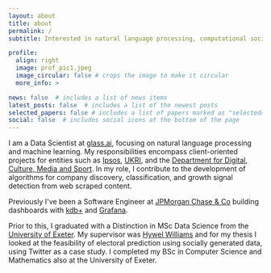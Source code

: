 ```yaml
---
layout: about
title: about
permalink: /
subtitle: Interested in natural language processing, computational social science, and extreme politics and misinformation on social networks.

profile:
  align: right
  image: prof_pic1.jpeg
  image_circular: false # crops the image to make it circular
  more_info: >

news: false  # includes a list of news items
latest_posts: false  # includes a list of the newest posts
selected_papers: false # includes a list of papers marked as "selected={true}"
social: false  # includes social icons at the bottom of the page
---
```


I am a Data Scientist at [glass.ai](http://glass.ai), focusing on natural language processing and machine learning. My responsibilities encompass client-oriented projects for entities such as [Ipsos](https://www.ipsos.com/en-uk), [UKRI](https://www.ukri.org/), and the [Department for Digital, Culture, Media and Sport](https://www.gov.uk/government/organisations/department-for-digital-culture-media-sport). In my role, I contribute to the development of algorithms for company discovery, classification, and growth signal detection from web scraped content.

Previously I've been a Software Engineer at [JPMorgan Chase & Co](https://www.jpmorgan.com/) building dashboards with [kdb+](https://code.kx.com/q/) and [Grafana](https://grafana.com/).

Prior to this, I graduated with a Distinction in MSc Data Science from the [University of Exeter](https://www.exeter.ac.uk/). My supervisor was [Hywel Williams](https://computerscience.exeter.ac.uk/staff/htpw201) and for my thesis I looked at the feasibility of electoral prediction using socially generated data, using Twitter as a case study. I completed my BSc in Computer Science and Mathematics also at the University of Exeter.
